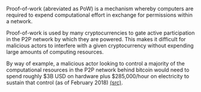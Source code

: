 Proof-of-work (abreviated as PoW) is a mechanism whereby computers are required to expend computational effort in exchange for permissions within a network. 

Proof-of-work is used by many cryptocurrencies to gate active participation in the P2P network by which they are powered. This makes it difficult for malicious actors to interfere with a given cryptocurrency without expending large amounts of computing resources. 

By way of example, a malicious actor looking to control a majority of the computational resources in the P2P network behind bitcoin would need to spend roughly $3B USD on hardware plus $285,000/hour on electricity to sustain that control (as of February 2018) [(src)](https://bitcoin.stackexchange.com/a/70339/51219). 


